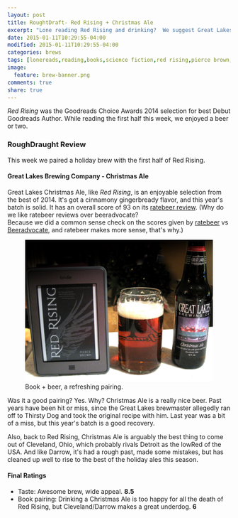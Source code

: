 ```yaml
---
layout: post
title: RoughtDraft- Red Rising + Christmas Ale
excerpt: "Lone reading Red Rising and drinking?  We suggest Great Lakes Christmas Ale."
date: 2015-01-11T10:29:55-04:00
modified: 2015-01-11T10:29:55-04:00
categories: brews
tags: [lonereads,reading,books,science fiction,red rising,pierce brown,beers,great lakes, christmas ale]
image:
  feature: brew-banner.png
comments: true
share: true
---
```


*Red Rising* was the Goodreads Choice Awards 2014 selection for best Debut 
Goodreads Author.  While reading the first half this week, we enjoyed a beer or two.

### RoughDraught Review

This week we paired a holiday brew with the first half of Red Rising.

#### Great Lakes Brewing Company - Christmas Ale

Great Lakes Christmas Ale, like *Red Rising*, is an enjoyable selection from 
the best of 2014.  It's got a cinnamony gingerbready flavor, and this year's batch
is solid.  It has an overall score of 93 on its [ratebeer review](http://www.ratebeer.com/beer/great-lakes-christmas-ale/4492/).  (Why do we like ratebeer reviews over beeradvocate?  
Because we did a common sense check on the scores given by [ratebeer](http://www.ratebeer.com/beer/pabst-blue-ribbon/734/) vs [Beeradvocate](http://www.beeradvocate.com/beer/profile/447/1331/),
and ratebeer makes more sense, that's why.)

<figure class='half' >
	<img src="/images/xmas-ale.JPG" alt="image">
	<figcaption>Book + beer, a refreshing pairing. </figcaption>
</figure>
Was it a good pairing?  Yes.  Why?  Christmas Ale is a really nice beer.  Past years
have been hit or miss, since the Great Lakes brewmaster allegedly ran off to Thirsty
Dog and took the original recipe with him.  Last year was a bit of a miss, but this year's 
batch is a good recovery.

Also, back to Red Rising,
Christmas Ale is arguably the best thing to come out of Cleveland, Ohio, which 
probably rivals Detroit as the lowRed of the USA.  And like Darrow, it's had a rough past, made 
some mistakes, but has cleaned up well to rise to the best of the holiday ales this season.

#### Final Ratings

* Taste: Awesome brew, wide appeal.  **8.5**
* Book pairing: Drinking a Christmas Ale is too happy for all the death of Red Rising, 
but Cleveland/Darrow makes a great underdog.  **6**
 


